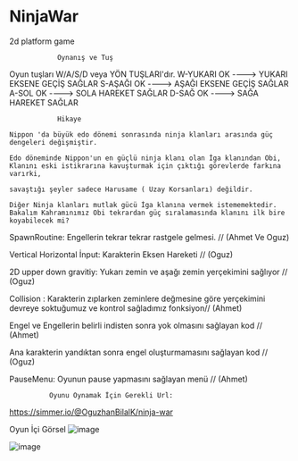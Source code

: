 # NinjaWar
2d platform game



                Oynanış ve Tuş
 Oyun tuşları W/A/S/D veya YÖN TUŞLARI'dır.
W-YUKARI OK ----> YUKARI EKSENE GEÇİŞ SAĞLAR
S-AŞAĞI OK ----> AŞAĞI EKSENE GEÇİŞ SAĞLAR
A-SOL OK ----> SOLA HAREKET SAĞLAR
D-SAĞ OK ----> SAĞA HAREKET SAĞLAR


                Hikaye
                
    Nippon 'da büyük edo dönemi sonrasında ninja klanları arasında güç dengeleri değişmiştir. 
    
    Edo döneminde Nippon'un en güçlü ninja klanı olan İga klanından Obi, Klanını eski istikrarına kavuşturmak için çıktığı görevlerde farkına varırki,
    
    savaştığı şeyler sadece Harusame ( Uzay Korsanları) değildir. 
    
    Diğer Ninja klanları mutlak gücü İga klanına vermek istememektedir. Bakalım Kahramınımız Obi tekrardan güç sıralamasında klanını ilk bire koyabilecek mi?


SpawnRoutine: Engellerin tekrar tekrar rastgele gelmesi. // (Ahmet Ve Oguz)

Vertical Horizontal İnput:  Karakterin Eksen Hareketi // (Oguz)

2D upper down gravitiy: Yukarı zemin ve aşağı zemin yerçekimini sağlıyor // (Oguz)

Collision : Karakterin zıplarken zeminlere değmesine göre yerçekimini devreye soktuğumuz ve kontrol sağladımız fonksiyon// (Ahmet)

Engel ve Engellerin belirli indisten sonra yok olmasını sağlayan kod // (Ahmet)

Ana karakterin yandıktan sonra engel oluşturmamasını sağlayan kod // (Oguz)

PauseMenu: Oyunun pause yapmasını sağlayan menü // (Ahmet)



              Oyunu Oynamak İçin Gerekli Url:
 https://simmer.io/@OguzhanBilalK/ninja-war
 
 
 Oyun İçi Görsel
 ![image](https://user-images.githubusercontent.com/73184456/204576539-f37a9952-7afd-4484-8632-c468fa9607f3.png)
 
 ![image](https://user-images.githubusercontent.com/73184456/204576715-c9fbd719-8910-4740-b769-c8683838bba7.png)
